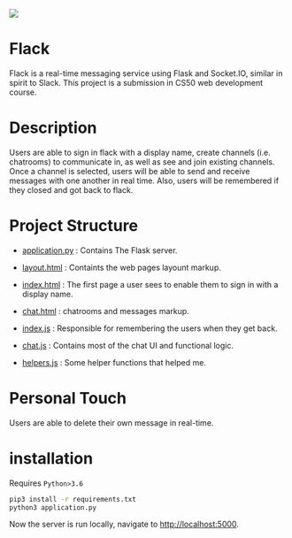 ![](demo.gif)



# Flack

Flack is a real-time messaging service using Flask and Socket.IO, similar in spirit to Slack.
This project is a submission in CS50 web development course. 

# Description

Users are able to sign in flack with a display name, create channels (i.e. chatrooms) to communicate in, as well as see and join existing channels. Once a channel is selected, users will be able to send and receive messages with one another in real time. Also, users will be remembered if they closed and got back to flack.

# Project Structure

* [application.py](application.py) : Contains The Flask server.

* [layout.html](templates/layout.html) : Containts the web pages layount markup.
* [index.html](templates/chat.html) : The first page a user sees to enable them to sign in with a display name.
* [chat.html](templates/chat.html) : chatrooms and messages markup.

* [index.js](js/index.js) : Responsible for remembering the users when they get back.
* [chat.js](js/chat.js) : Contains most of the chat UI and functional logic.
* [helpers.js](js/helpers.js) : Some helper functions that helped me.


# Personal Touch
Users are able to delete their own message in real-time.

# installation

Requires `Python>3.6`

```bash
pip3 install -r requirements.txt
python3 application.py
```

Now the server is run locally, navigate to [http://localhost:5000](http://localhost:5000).

